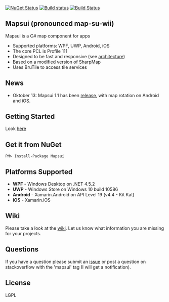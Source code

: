 [![NuGet Status](http://img.shields.io/nuget/v/Mapsui.svg?style=flat)](https://www.nuget.org/packages/Mapsui/)
[![Build status](https://ci.appveyor.com/api/projects/status/p20w43qv4ixkkftp?svg=true)](https://ci.appveyor.com/project/pauldendulk/mapsui)
[![Build Status](https://www.bitrise.io/app/119dabd1302841a1/status.svg?token=KH9mbi7R6uLBz0iUZjbvJw&branch=master)](https://www.bitrise.io/app/119dabd1302841a1)

## Mapsui (pronounced map-su-wii)

Mapsui is a C# map component for apps

- Supported platforms: WPF, UWP, Android, iOS
- The core PCL is Profile 111
- Designed to be fast and responsive (see [architecture](https://github.com/pauldendulk/Mapsui/wiki/Async-Fetching))
- Based on a modified version of SharpMap
- Uses BruTile to access tile services

## News
- Oktober 13: Mapsui 1.1 has been [release](https://github.com/pauldendulk/Mapsui/releases/tag/1.1.0), with map rotation on Android and iOS. 

## Getting Started

Look [here](https://github.com/pauldendulk/Mapsui/wiki/Getting-Started-with-Mapsui)

## Get it from NuGet 
```
PM> Install-Package Mapsui
```

## Platforms Supported

- **WPF** - Windows Desktop on .NET 4.5.2
- **UWP** - Windows Store on Windows 10 build 10586
- **Android** - Xamarin.Android on API Level 19 (v4.4 - Kit Kat)
- **iOS** - Xamarin.iOS

## Wiki
Please take a look at the [wiki](https://github.com/pauldendulk/Mapsui/wiki). Let us know what information you are missing for your projects. 

## Questions
If you have a question please submit an [issue](https://github.com/pauldendulk/Mapsui/issues) or post a question on stackoverflow with the 'mapsui' tag (I will get a notification).

## License 

LGPL
